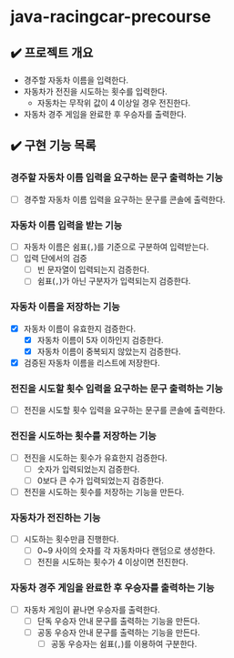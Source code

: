 # java-racingcar-precourse

## ✔️ 프로젝트 개요
- 경주할 자동차 이름을 입력한다.
- 자동차가 전진을 시도하는 횟수를 입력한다.
  - 자동차는 무작위 값이 4 이상일 경우 전진한다.
- 자동차 경주 게임을 완료한 후 우승자를 출력한다.

## ✔️ 구현 기능 목록

### 경주할 자동차 이름 입력을 요구하는 문구 출력하는 기능

- [ ] 경주할 자동차 이름 입력을 요구하는 문구를 콘솔에 출력한다.

### 자동차 이름 입력을 받는 기능

- [ ] 자동차 이름은 쉼표(`,`)를 기준으로 구분하여 입력받는다.
- [ ] 입력 단에서의 검증
  - [ ] 빈 문자열이 입력되는지 검증한다.
  - [ ] 쉼표(`,`)가 아닌 구분자가 입력되는지 검증한다.

### 자동차 이름을 저장하는 기능
- [x] 자동차 이름이 유효한지 검증한다.
  - [x] 자동차 이름이 5자 이하인지 검증한다.
  - [x] 자동차 이름이 중복되지 않았는지 검증한다.
- [x] 검증된 자동차 이름을 리스트에 저장한다.

### 전진을 시도할 횟수 입력을 요구하는 문구 출력하는 기능

- [ ] 전진을 시도할 횟수 입력을 요구하는 문구를 콘솔에 출력한다.

### 전진을 시도하는 횟수를 저장하는 기능

- [ ] 전진을 시도하는 횟수가 유효한지 검증한다.
  - [ ] 숫자가 입력되었는지 검증한다.
  - [ ] 0보다 큰 수가 입력되었는지 검증한다.
- [ ] 전진을 시도하는 횟수를 저장하는 기능을 만든다.

### 자동차가 전진하는 기능

- [ ] 시도하는 횟수만큼 진행한다. 
  - [ ] 0~9 사이의 숫자를 각 자동차마다 랜덤으로 생성한다.
  - [ ] 전진을 시도하는 횟수가 4 이상이면 전진한다.

### 자동차 경주 게임을 완료한 후 우승자를 출력하는 기능

- [ ] 자동차 게임이 끝나면 우승자를 출력한다.
  - [ ] 단독 우승자 안내 문구를 출력하는 기능을 만든다.
  - [ ] 공동 우승자 안내 문구를 출력하는 기능을 만든다.
    - [ ] 공동 우승자는 쉼표(`,`)를 이용하여 구분한다.